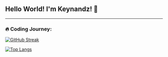 ## Hello World! I'm Keynandz! 👋
---
### :fire: Coding Journey:
[![GitHub Streak](https://streak-stats.demolab.com?user=Keynandz&theme=whatsapp-dark2&mode=weekly)](https://git.io/streak-stats)

[![Top Langs](https://github-readme-stats.vercel.app/api/top-langs/?username=keynandz&layout=compact&theme=shadow_green)](https://github.com/anuraghazra/github-readme-stats)
